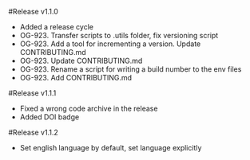 #Release v1.1.0

- Added a release cycle
- OG-923. Transfer scripts to .utils folder, fix versioning script
- OG-923. Add a tool for incrementing a version. Update CONTRIBUTING.md
- OG-923. Update CONTRIBUTING.md
- OG-923. Rename a script for writing a build number to the env files
- OG-923. Add CONTRIBUTING.md

#Release v1.1.1

- Fixed a wrong code archive in the release
- Added DOI badge

#Release v1.1.2

- Set english language by default, set language explicitly


